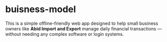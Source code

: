 # buisness-model
This is a simple offline-friendly web app designed to help small business owners like **Abid Import and Export** manage daily financial transactions — without needing any complex software or login systems.
